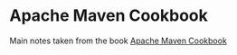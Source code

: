 # Apache Maven Cookbook

Main notes taken from the book [Apache Maven Cookbook](https://www.packtpub.com/application-development/apache-maven-cookbook)
